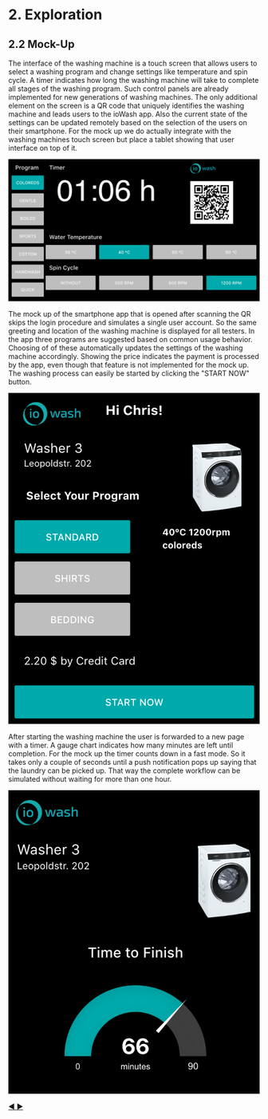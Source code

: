 # 2. Exploration
## 2.2 Mock-Up

The interface of the washing machine is a touch screen that allows users to select a washing program and change settings like temperature and spin cycle. A timer indicates how long the washing machine will take to complete all stages of the washing program. Such control panels are already implemented for new generations of washing machines. The only additional element on the screen is a QR code that uniquely identifies the washing machine and leads users to the ioWash app. Also the current state of the settings can be updated remotely based on the selection of the users on their smartphone. For the mock up we do actually integrate with the washing machines touch screen but place a tablet showing that user interface on top of it.

![Interface 1](../resources/mock_up_interface_1.png)

The mock up of the smartphone app that is opened after scanning the QR skips the login procedure and simulates a single user account. So the same greeting and location of the washing machine is displayed for all testers. In the app three programs are suggested based on common usage behavior. Choosing of of these automatically updates the settings of the washing machine accordingly. Showing the price indicates the payment is processed by the app, even though that feature is not implemented for the mock up. The washing process can easily be started by clicking the "START NOW" button.

![Interface 2](../resources/mock_up_interface_2.png)

After starting the washing machine the user is forwarded to a new page with a timer. A gauge chart indicates how many minutes are left until completion. For the mock up the timer counts down in a fast mode. So it takes only a couple of seconds until a push notification pops up saying that the laundry can be picked up. That way the complete workflow can be simulated without waiting for more than one hour.

![Interface 3](../resources/mock_up_interface_3.png)


[:arrow_backward: ](https://github.com/hhzsmartlab/iowash/blob/master/02_Exploration/2.1_System%20Architecture.md)[:arrow_forward: ](https://github.com/hhzsmartlab/iowash/blob/master/03_Experimentation/3.1_Living-Lab-Setup.md)
